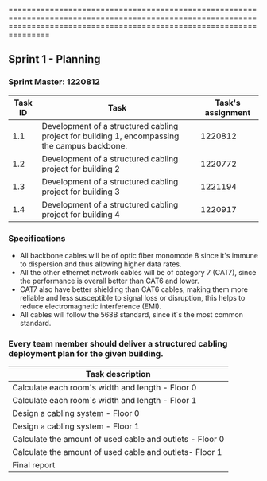 ===========================================================================================================================================================================

## Sprint 1 - Planning ##

### Sprint Master: 1220812 ###

| Task ID | Task                                                                                          | Task's assignment |
|---------|-----------------------------------------------------------------------------------------------|-------------------|
| 1.1     | Development of a structured cabling project for building 1, encompassing the campus backbone. | 1220812           |
| 1.2     | Development of a structured cabling project for building 2                                    | 1220772           |
| 1.3     | Development of a structured cabling project for building 3                                    | 1221194           |
| 1.4     | Development of a structured cabling project for building 4                                    | 1220917           |

### Specifications ###

* All backbone cables will be of optic fiber monomode 8 since it's immune to dispersion and thus allowing higher data rates.
* All the other ethernet network cables will be of category 7 (CAT7), since the performance is overall better than CAT6 and lower.
* CAT7 also have better shielding than CAT6 cables, making them more reliable and less susceptible to signal loss or disruption, 
this helps to reduce electromagnetic interference (EMI).
* All cables will follow the 568B standard, since it´s the most common standard.

### Every team member should deliver a structured cabling deployment plan for the given building. ###

| Task description                                         |
|----------------------------------------------------------|
| Calculate each room´s width and length - Floor 0         |
| Calculate each room´s width and length - Floor 1         |
| Design a cabling system - Floor 0                        |
| Design a cabling system - Floor 1                        |
| Calculate the amount of used cable and outlets - Floor 0 |
| Calculate the amount of used cable and outlets- Floor 1  |
| Final report                                             |

### ###